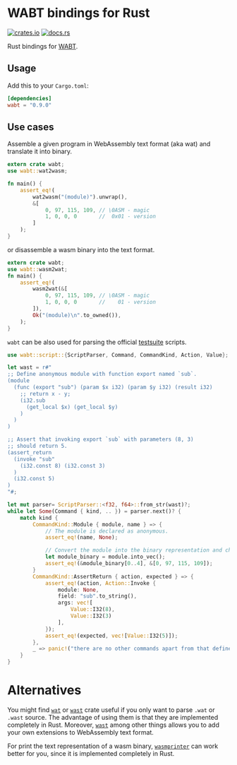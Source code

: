 # WABT bindings for Rust

[![crates.io](https://img.shields.io/crates/v/wabt.svg)](https://crates.io/crates/wabt)
[![docs.rs](https://docs.rs/wabt/badge.svg)](https://docs.rs/wabt/)

Rust bindings for [WABT](https://github.com/WebAssembly/wabt).

## Usage

Add this to your `Cargo.toml`:

```toml
[dependencies]
wabt = "0.9.0"
```

## Use cases

Assemble a given program in WebAssembly text format (aka wat) and translate it into binary.

```rust
extern crate wabt;
use wabt::wat2wasm;

fn main() {
    assert_eq!(
        wat2wasm("(module)").unwrap(),
        &[
            0, 97, 115, 109, // \0ASM - magic
            1, 0, 0, 0       //  0x01 - version
        ]
    );
}
```

or disassemble a wasm binary into the text format.

```rust
extern crate wabt;
use wabt::wasm2wat;
fn main() {
    assert_eq!(
        wasm2wat(&[
            0, 97, 115, 109, // \0ASM - magic
            1, 0, 0, 0       //    01 - version
        ]),
        Ok("(module)\n".to_owned()),
    );
}
```

`wabt` can be also used for parsing the official [testsuite](https://github.com/WebAssembly/testsuite) scripts.

```rust
use wabt::script::{ScriptParser, Command, CommandKind, Action, Value};

let wast = r#"
;; Define anonymous module with function export named `sub`.
(module
  (func (export "sub") (param $x i32) (param $y i32) (result i32)
    ;; return x - y;
    (i32.sub
      (get_local $x) (get_local $y)
    )
  )
)

;; Assert that invoking export `sub` with parameters (8, 3)
;; should return 5.
(assert_return
  (invoke "sub"
    (i32.const 8) (i32.const 3)
  )
  (i32.const 5)
)
"#;

let mut parser= ScriptParser::<f32, f64>::from_str(wast)?;
while let Some(Command { kind, .. }) = parser.next()? {
    match kind {
        CommandKind::Module { module, name } => {
            // The module is declared as anonymous.
            assert_eq!(name, None);

            // Convert the module into the binary representation and check the magic number.
            let module_binary = module.into_vec();
            assert_eq!(&module_binary[0..4], &[0, 97, 115, 109]);
        }
        CommandKind::AssertReturn { action, expected } => {
            assert_eq!(action, Action::Invoke {
                module: None,
                field: "sub".to_string(),
                args: vec![
                    Value::I32(8),
                    Value::I32(3)
                ],
            });
            assert_eq!(expected, vec![Value::I32(5)]);
        },
        _ => panic!("there are no other commands apart from that defined above"),
    }
}
```

# Alternatives

You might find [`wat`](https://crates.io/crates/wat) or [`wast`](https://crates.io/crates/wast)
crate useful if you only want to parse `.wat` or `.wast` source. The advantage of using them is that
they are implemented completely in Rust. Moreover, [`wast`](https://crates.io/crates/wast) among other things
allows you to add your own extensions to WebAssembly text format.

For print the text representation of a wasm binary, [`wasmprinter`](https://crates.io/crates/wasmprinter)
can work better for you, since it is implemented completely in Rust.

